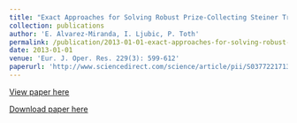 ```yaml
---
title: "Exact Approaches for Solving Robust Prize-Collecting Steiner Tree Problems"
collection: publications
author: 'E. Alvarez-Miranda, I. Ljubic, P. Toth'
permalink: /publication/2013-01-01-exact-approaches-for-solving-robust-prize-collecting-steiner-tree-problems
date: 2013-01-01
venue: 'Eur. J. Oper. Res. 229(3): 599-612'
paperurl: 'http://www.sciencedirect.com/science/article/pii/S0377221713002701'
---
```

[View paper here](http://www.sciencedirect.com/science/article/pii/S0377221713002701)

[Download paper here]({{site.url}}/docs/publications/BC_RPCSTP.pdf)
